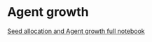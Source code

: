 # Agent growth 



[Seed allocation and Agent growth full notebook](/spatial_computing_project_template/index/scripts/abm/)